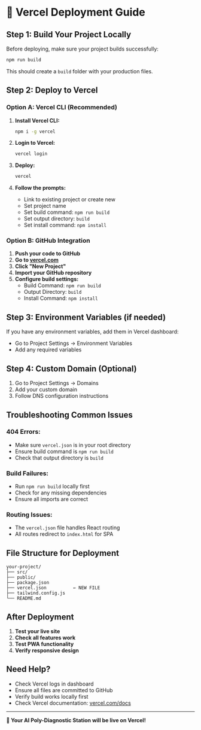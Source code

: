 # 🚀 Vercel Deployment Guide

## **Step 1: Build Your Project Locally**

Before deploying, make sure your project builds successfully:

```bash
npm run build
```

This should create a `build` folder with your production files.

## **Step 2: Deploy to Vercel**

### **Option A: Vercel CLI (Recommended)**

1. **Install Vercel CLI:**
   ```bash
   npm i -g vercel
   ```

2. **Login to Vercel:**
   ```bash
   vercel login
   ```

3. **Deploy:**
   ```bash
   vercel
   ```

4. **Follow the prompts:**
   - Link to existing project or create new
   - Set project name
   - Set build command: `npm run build`
   - Set output directory: `build`
   - Set install command: `npm install`

### **Option B: GitHub Integration**

1. **Push your code to GitHub**
2. **Go to [vercel.com](https://vercel.com)**
3. **Click "New Project"**
4. **Import your GitHub repository**
5. **Configure build settings:**
   - Build Command: `npm run build`
   - Output Directory: `build`
   - Install Command: `npm install`

## **Step 3: Environment Variables (if needed)**

If you have any environment variables, add them in Vercel dashboard:
- Go to Project Settings → Environment Variables
- Add any required variables

## **Step 4: Custom Domain (Optional)**

1. Go to Project Settings → Domains
2. Add your custom domain
3. Follow DNS configuration instructions

## **Troubleshooting Common Issues**

### **404 Errors:**
- Make sure `vercel.json` is in your root directory
- Ensure build command is `npm run build`
- Check that output directory is `build`

### **Build Failures:**
- Run `npm run build` locally first
- Check for any missing dependencies
- Ensure all imports are correct

### **Routing Issues:**
- The `vercel.json` file handles React routing
- All routes redirect to `index.html` for SPA

## **File Structure for Deployment**

```
your-project/
├── src/
├── public/
├── package.json
├── vercel.json          ← NEW FILE
├── tailwind.config.js
└── README.md
```

## **After Deployment**

1. **Test your live site**
2. **Check all features work**
3. **Test PWA functionality**
4. **Verify responsive design**

## **Need Help?**

- Check Vercel logs in dashboard
- Ensure all files are committed to GitHub
- Verify build works locally first
- Check Vercel documentation: [vercel.com/docs](https://vercel.com/docs)

---

**🎉 Your AI Poly-Diagnostic Station will be live on Vercel!**
